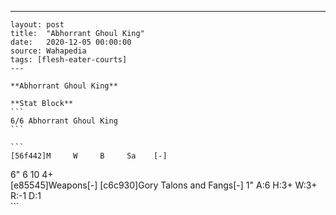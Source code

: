---
    layout: post
    title:  "Abhorrant Ghoul King"
    date:   2020-12-05 00:00:00
    source: Wahapedia
    tags: [flesh-eater-courts]
    ---
    
    **Abhorrant Ghoul King**
    
    **Stat Block**
    ```
    6/6 Abhorrant Ghoul King
    ```
    
    ```
    [56f442]M     W     B     Sa    [-]
6"    6     10    4+    
[e85545]Weapons[-]
[c6c930]Gory Talons and Fangs[-]
1"     A:6    H:3+   W:3+   R:-1   D:1   
    ```
    
    
    